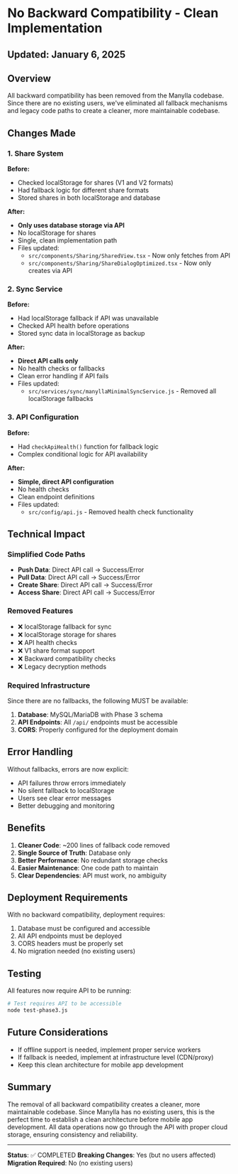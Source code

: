 # No Backward Compatibility - Clean Implementation
## Updated: January 6, 2025

## Overview
All backward compatibility has been removed from the Manylla codebase. Since there are no existing users, we've eliminated all fallback mechanisms and legacy code paths to create a cleaner, more maintainable codebase.

## Changes Made

### 1. Share System
**Before:** 
- Checked localStorage for shares (V1 and V2 formats)
- Had fallback logic for different share formats
- Stored shares in both localStorage and database

**After:**
- **Only uses database storage via API**
- No localStorage for shares
- Single, clean implementation path
- Files updated:
  - `src/components/Sharing/SharedView.tsx` - Now only fetches from API
  - `src/components/Sharing/ShareDialogOptimized.tsx` - Now only creates via API

### 2. Sync Service
**Before:**
- Had localStorage fallback if API was unavailable
- Checked API health before operations
- Stored sync data in localStorage as backup

**After:**
- **Direct API calls only**
- No health checks or fallbacks
- Clean error handling if API fails
- Files updated:
  - `src/services/sync/manyllaMinimalSyncService.js` - Removed all localStorage fallbacks

### 3. API Configuration
**Before:**
- Had `checkApiHealth()` function for fallback logic
- Complex conditional logic for API availability

**After:**
- **Simple, direct API configuration**
- No health checks
- Clean endpoint definitions
- Files updated:
  - `src/config/api.js` - Removed health check functionality

## Technical Impact

### Simplified Code Paths
- **Push Data**: Direct API call → Success/Error
- **Pull Data**: Direct API call → Success/Error
- **Create Share**: Direct API call → Success/Error
- **Access Share**: Direct API call → Success/Error

### Removed Features
- ❌ localStorage fallback for sync
- ❌ localStorage storage for shares
- ❌ API health checks
- ❌ V1 share format support
- ❌ Backward compatibility checks
- ❌ Legacy decryption methods

### Required Infrastructure
Since there are no fallbacks, the following MUST be available:
1. **Database**: MySQL/MariaDB with Phase 3 schema
2. **API Endpoints**: All `/api/` endpoints must be accessible
3. **CORS**: Properly configured for the deployment domain

## Error Handling
Without fallbacks, errors are now explicit:
- API failures throw errors immediately
- No silent fallback to localStorage
- Users see clear error messages
- Better debugging and monitoring

## Benefits
1. **Cleaner Code**: ~200 lines of fallback code removed
2. **Single Source of Truth**: Database only
3. **Better Performance**: No redundant storage checks
4. **Easier Maintenance**: One code path to maintain
5. **Clear Dependencies**: API must work, no ambiguity

## Deployment Requirements
With no backward compatibility, deployment requires:
1. Database must be configured and accessible
2. All API endpoints must be deployed
3. CORS headers must be properly set
4. No migration needed (no existing users)

## Testing
All features now require API to be running:
```bash
# Test requires API to be accessible
node test-phase3.js
```

## Future Considerations
- If offline support is needed, implement proper service workers
- If fallback is needed, implement at infrastructure level (CDN/proxy)
- Keep this clean architecture for mobile app development

## Summary
The removal of all backward compatibility creates a cleaner, more maintainable codebase. Since Manylla has no existing users, this is the perfect time to establish a clean architecture before mobile app development. All data operations now go through the API with proper cloud storage, ensuring consistency and reliability.

---

**Status**: ✅ COMPLETED
**Breaking Changes**: Yes (but no users affected)
**Migration Required**: No (no existing users)
